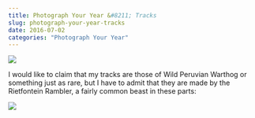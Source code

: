 ```yaml
---
title: Photograph Your Year &#8211; Tracks
slug: photograph-your-year-tracks
date: 2016-07-02
categories: "Photograph Your Year"
---
```


<p><img src="http://res.cloudinary.com/dy6grlu8z/image/upload/v1558841853/jxyxbaptvrpc18dt0sef.jpg"/></p>
<p>I would like to claim that my tracks are those of Wild Peruvian Warthog or something just as rare, but I have to admit that they are made by the Rietfontein Rambler, a fairly common beast in these parts:</p>
<p><img src="http://res.cloudinary.com/dy6grlu8z/image/upload/v1558841854/nxy2dllppevptnu6owbt.jpg"/></p>
<p> </p>
<p> </p>







